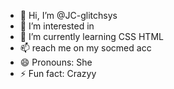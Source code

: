 - 👋 Hi, I’m @JC-glitchsys
- 👀 I’m interested in 
- 🌱 I’m currently learning CSS HTML
- 📫 reach me on my socmed acc
- 😄 Pronouns: She
- ⚡ Fun fact: Crazyy

<!---
JC-glitchsys/JC-glitchsys is a ✨ special ✨ repository because its `README.md` (this file) appears on your GitHub profile.
You can click the Preview link to take a look at your changes.
--->
